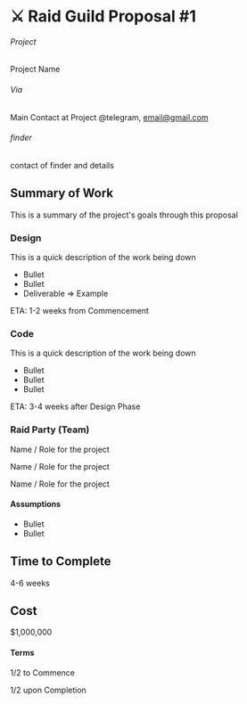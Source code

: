 # ⚔️ Raid Guild Proposal #1

###### Project

Project Name

###### Via

Main Contact at Project
@telegram, email@gmail.com

###### finder

contact of finder and details

## Summary of Work

This is a summary of the project's goals through this proposal

### Design

This is a quick description of the work being down

- Bullet
- Bullet
- Deliverable => Example

ETA: 1-2 weeks from Commencement

### Code

This is a quick description of the work being down

- Bullet
- Bullet
- Bullet

ETA: 3-4 weeks after Design Phase

### Raid Party (Team)

Name / Role for the project

Name / Role for the project

Name / Role for the project

#### Assumptions

- Bullet
- Bullet

## Time to Complete

4-6 weeks

## Cost

\$1,000,000

#### Terms

1/2 to Commence

1/2 upon Completion
